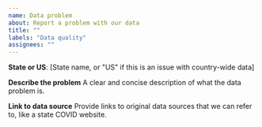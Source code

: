```yaml
---
name: Data problem
about: Report a problem with our data
title: ""
labels: "Data quality"
assignees: ""
---
```


**State or US**: [State name, or "US" if this is an issue with country-wide data]

**Describe the problem**
A clear and concise description of what the data problem is.

**Link to data source**
Provide links to original data sources that we can refer to, like a state COVID website.
